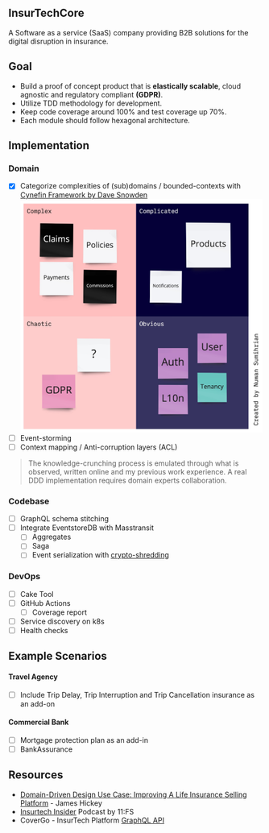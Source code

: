## InsurTechCore

A Software as a service (SaaS) company providing B2B solutions for the digital disruption in insurance.

## Goal

- Build a proof of concept product that is **elastically scalable**, cloud agnostic and regulatory compliant **(GDPR)**.
- Utilize TDD methodology for development.
- Keep code coverage around 100% and test coverage up 70%.
- Each module should follow hexagonal architecture.

## Implementation

### Domain

- [X] Categorize complexities of (sub)domains / bounded-contexts with [Cynefin Framework by Dave Snowden](https://hbr.org/2007/11/a-leaders-framework-for-decision-making)
  ![InsurTech - Cynefin domains](./assets/cynefin.jpg)
- [ ] Event-storming
- [ ] Context mapping / Anti-corruption layers (ACL)

> The knowledge-crunching process is emulated through what is observed, written online and my previous work experience. A real DDD implementation requires domain experts collaboration.

### Codebase

- [ ] GraphQL schema stitching
- [ ] Integrate EventstoreDB with Masstransit
  - [ ] Aggregates
  - [ ] Saga
  - [ ] Event serialization with [crypto-shredding](https://www.seald.io/blog/data-destruction-using-crypto-shredding)

### DevOps

- [ ] Cake Tool
- [ ] GitHub Actions
  - [ ] Coverage report
- [ ] Service discovery on k8s
- [ ] Health checks

## Example Scenarios

#### Travel Agency
- [ ] Include Trip Delay, Trip Interruption and Trip Cancellation insurance as an add-on

#### Commercial Bank
- [ ] Mortgage protection plan as an add-in
- [ ] BankAssurance

## Resources

- [Domain-Driven Design Use Case: Improving A Life Insurance Selling Platform](https://www.blog.jamesmichaelhickey.com/DDD-Use-Case-Life-Insurance-Platform/) - James Hickey
- [Insurtech Insider](https://podcasts.apple.com/no/podcast/insurtech-insider-podcast-by-11-fs/id1330999202?l=nb) Podcast by 11:FS
- CoverGo - InsurTech Platform [GraphQL API](https://api.covergo.com/playground)